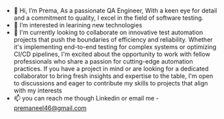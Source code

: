 - 👋 Hi, I’m Prema, As a passionate QA Engineer, With a keen eye for detail and a commitment to quality, I excel in the field of software testing.
- 👀 I’m interested in learining new technologies 
- 💞️ I'm currently looking to collaborate on innovative test automation projects that push the boundaries of efficiency and reliability. Whether it's implementing end-to-end testing for complex systems or optimizing CI/CD pipelines, I'm excited about the opportunity to work with fellow professionals who share a passion for cutting-edge automation practices. If you have a project in mind or are looking for a dedicated collaborator to bring fresh insights and expertise to the table, I'm open to discussions and eager to contribute my skills to projects that align with my interests
- 📫 you can reach me though Linkedin or email me - premaneel46@gmail.com

<!---
prema46/prema46 is a ✨ special ✨ repository because its `README.md` (this file) appears on your GitHub profile.
You can click the Preview link to take a look at your changes.
--->
